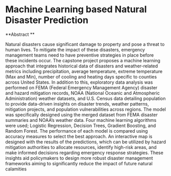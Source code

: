 # Machine Learning based Natural Disaster Prediction

**Abstract **

Natural disasters cause significant damage to property and pose a threat to human
lives. To mitigate the impact of these disasters, emergency management teams need to
have preventive strategies in place before these incidents occur. The capstone project
proposes a machine learning approach that integrates historical data of disasters and
weather-related metrics including precipitation, average temperature, extreme temperature (Max and Min), number of cooling and heating days specific to counties across
United States. In addition to this, exploratory data analysis was performed on FEMA
(Federal Emergency Management Agency) disaster and hazard mitigation records, NOAA
(National Oceanic and Atmospheric Administration) weather datasets, and U.S. Census data detailing population to provide data-driven insights on disaster trends, weather
patterns, mitigation projects, and population vulnerabilities across regions. The model
was specifically designed using the merged dataset from FEMA disaster summaries and
NOAA’s weather data. Four machine learning algorithms were used; Logistic Regression, Decision Trees, Gradient Boosting, and Random Forest. The performance of each
model is compared using accuracy measures to select the best approach. An interactive
map is designed with the results of the predictions, which can be utilized by hazard mitigation authorities to allocate resources, identify high-risk areas, and make informed
decisions regarding emergency response strategies. These insights aid policymakers to
design more robust disaster management frameworks aiming to significantly reduce
the impact of future natural calamities

